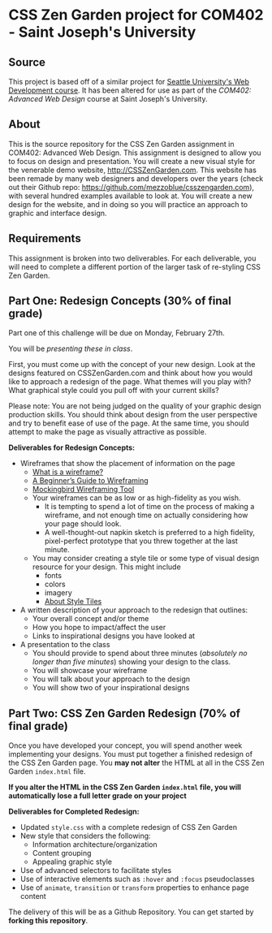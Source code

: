 CSS Zen Garden project for COM402 - Saint Joseph's University
=======================

Source
------------

This project is based off of a similar project for [Seattle University's Web Development course](http://webdev.seattleu.edu/). It has been altered for use as part of the _COM402: Advanced Web Design_ course at Saint Joseph's University.

About
------------

This is the source repository for the CSS Zen Garden assignment in COM402: Advanced Web Design. 
This assignment is designed to allow you to
focus on design and presentation. You will create a new visual style for the
venerable demo website, http://CSSZenGarden.com. This website has been remade by many
web designers and developers over the years (check out their Github repo:
https://github.com/mezzoblue/csszengarden.com), with several hundred examples
available to look at. You will create a new design for the website, and in
doing so you will practice an approach to graphic and interface design.

Requirements
------------

This assignment is broken into two deliverables. For each deliverable, you will
need to complete a different portion of the larger task of re-styling CSS Zen
Garden.

Part One: Redesign Concepts (30% of final grade)
---------------------------

Part one of this challenge will be due on Monday, February 27th.

You will be *presenting these in class*.

First, you must come up with the concept of your new design. Look at the designs
featured on CSSZenGarden.com and think about how you would like to approach a
redesign of the page. What themes will you play with? What graphical style
could you pull off with your current skills?

Please note: You are not being judged on the quality of your graphic design
production skills. You should think about design from the user perspective and
try to benefit ease of use of the page. At the same time, you should attempt to
make the page as visually attractive as possible.

**Deliverables for Redesign Concepts:**

* Wireframes that show the placement of information on the page
  * [What is a wireframe?](https://www.codementor.io/nicolesaidy/getting-started-with-wireframes-du107vuh7)
  * [A Beginner’s Guide to Wireframing](https://webdesign.tutsplus.com/articles/a-beginners-guide-to-wireframing--webdesign-7399)
  * [Mockingbird Wireframing Tool](https://gomockingbird.com/home)
  * Your wireframes can be as low or as high-fidelity as you wish.
    * It is tempting to spend a lot of time on the process of making a wireframe, and not enough time on actually considering how your page should look.
    * A well-thought-out napkin sketch is preferred to a high fidelity, pixel-perfect prototype that you threw together at the last minute.
  * You may consider creating a style tile or some type of visual design resource for your design.  This might include
    * fonts
    * colors
    * imagery
    * [About Style Tiles](http://alistapart.com/article/style-tiles-and-how-they-work)
* A written description of your approach to the redesign that outlines:
  * Your overall concept and/or theme
  * How you hope to impact/affect the user
  * Links to inspirational designs you have looked at
* A presentation to the class
  * You should provide to spend about three minutes (*absolutely no longer than five minutes*) showing your design to the class.
  * You will showcase your wireframe
  * You will talk about your approach to the design
  * You will show two of your inspirational designs

Part Two: CSS Zen Garden Redesign (70% of final grade)
---------------------------------

Once you have developed your concept, you will spend another week implementing
your designs. You must put together a finished redesign of the CSS Zen Garden
page. You **may not alter** the HTML at all in the CSS Zen Garden `index.html` file.

**If you alter the HTML in the CSS Zen Garden `index.html` file, you will automatically lose a full letter grade on your project**

**Deliverables for Completed Redesign:**

* Updated `style.css` with a complete redesign of CSS Zen Garden
* New style that considers the following:
  * Information architecture/organization
  * Content grouping
  * Appealing graphic style
* Use of advanced selectors to facilitate styles
* Use of interactive elements such as ``:hover`` and ``:focus`` pseudoclasses
* Use of `animate`, `transition` or `transform` properties to enhance page content

The delivery of this will be as a Github Repository.  You can get started by **forking this repository**.
